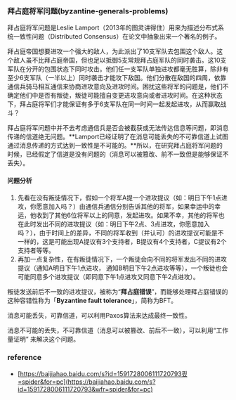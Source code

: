 ### 拜占庭将军问题\(byzantine-generals-problems\)

拜占庭将军问题是Leslie Lamport（2013年的图灵讲得住）用来为描述分布式系统一致性问题（Distributed Consensus）在论文中抽象出来一个著名的例子。

拜占庭帝国想要进攻一个强大的敌人，为此派出了10支军队去包围这个敌人。这个敌人虽不比拜占庭帝国，但也足以抵御5支常规拜占庭军队的同时袭击。这10支军队在分开的包围状态下同时攻击。他们任一支军队单独进攻都毫无胜算，除非有至少6支军队（一半以上）同时袭击才能攻下敌国。他们分散在敌国的四周，依靠通信兵骑马相互通信来协商进攻意向及进攻时间。困扰这些将军的问题是，他们不确定他们中是否有叛徒，叛徒可能擅自变更进攻意向或者进攻时间。在这种状态下，拜占庭将军们才能保证有多于6支军队在同一时间一起发起进攻，从而赢取战斗？

拜占庭将军问题中并不去考虑通信兵是否会被截获或无法传达信息等问题，即消息传递的信道绝无问题。**Lamport已经证明了在消息可能丢失的不可靠信道上试图通过消息传递的方式达到一致性是不可能的。**所以，在研究拜占庭将军问题的时候，已经假定了信道是没有问题的（消息可以被篡改、前不一致但是能够保证不丢失）。

#### **问题分析**

1. 先看在没有叛徒情况下，假如一个将军A提一个进攻提议（如：明日下午1点进攻，你愿意加入吗？）由通信兵通信分别告诉其他的将军，如果幸运中的幸运，他收到了其他6位将军以上的同意，发起进攻。如果不幸，其他的将军也在此时发出不同的进攻提议（如：明日下午2点、3点进攻，你愿意加入吗？），由于时间上的差异，不同的将军收到（并认可）的进攻提议可能是不一样的，这是可能出现A提议有3个支持者，B提议有4个支持者，C提议有2个支持者等等。
2. 再加一点复杂性，在有叛徒情况下，一个叛徒会向不同的将军发出不同的进攻提议（通知A明日下午1点进攻， 通知B明日下午2点进攻等等），一个叛徒也会可能同意多个进攻提议（即同意下午1点进攻又同意下午2点进攻）。

叛徒发送前后不一致的进攻提议，被称为“**拜占庭错误**”，而能够处理拜占庭错误的这种容错性称为「**Byzantine fault tolerance**」，简称为BFT。

消息可能丢失，可靠信道，可以利用Paxos算法来达成最终一致性。

消息不可能的丢失，不可靠信道（消息可以被篡改、前后不一致），可以利用“工作量证明” 来解决这个问题。

### reference

* [https://baijiahao.baidu.com/s?id=1591728006111720793픴=spider&for=pc](https://baijiahao.baidu.com/s?id=1591728006111720793&wfr=spider&for=pc)



